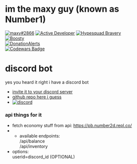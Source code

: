 # im the maxy guy (known as Number1)
[![maxy#2866](https://dcbadge.vercel.app/api/shield/439788095483936768?style=flat)](https://discord.com/users/439788095483936768) [![Active Developer](https://discord.com/assets/26c7a60fb1654315e0be26107bd47470.svg)](https://discord.com/users/439788095483936768) [![Hypesquad Bravery](https://discord.com/assets/efcc751513ec434ea4275ecda4f61136.svg)](https://discord.com/users/439788095483936768) \
[![Boosty](https://img.shields.io/badge/Support%20me%20on-Boosty!-orange)](https://boosty.to/number1) \
[![DonationAlerts](https://img.shields.io/badge/Support%20me%20on-DonationAlerts!-yellow)](https://www.donationalerts.com/r/maxy1) \
[![Codewars Badge](https://www.codewars.com/users/1randomguyspecial/badges/small)](https://www.codewars.com/users/1randomguyspecial)

# discord bot
yes you heard it right i have a discord bot
- [invite it to your discord server](https://discord.com/api/oauth2/authorize?client_id=912745278187126795&permissions=1239836650583&scope=applications.commands%20bot)
- [github repo here i guess](https://github.com/1randomguyspecial/pythonbot)
- [![discord](https://img.shields.io/discord/910131051320475648?color=5865F2&label=Support%20server&logo=discord&logoColor=white)](https://discord.gg/jRK82RNx73)

### api things for it
- fetch economy stuff from api: https://pb.number2d.repl.co/
- - available endpoints: \
      /api/balance \
      /api/inventory
- options: \
    userid=discord_id (OPTIONAL)
